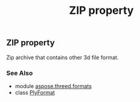 ﻿---
title: ZIP property
second_title: Aspose.3D for Python via .NET API References
description: 
type: docs
weight: 560
url: /python-net/aspose.threed.formats/plyformat/zip/
is_root: false
---

## ZIP property


Zip archive that contains other 3d file format.

### See Also
* module [aspose.threed.formats](../../)
* class [PlyFormat](/3d/python-net/aspose.threed.formats/plyformat)
